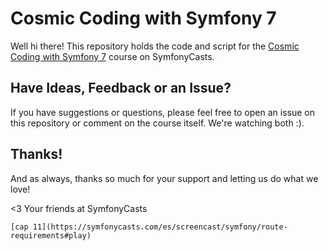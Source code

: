 # Cosmic Coding with Symfony 7

Well hi there! This repository holds the code and script for the
[Cosmic Coding with Symfony 7](https://symfonycasts.com/screencast/symfony7)
course on SymfonyCasts.

## Have Ideas, Feedback or an Issue?

If you have suggestions or questions, please feel free to open an issue
on this repository or comment on the course itself. We're watching both :).

## Thanks!

And as always, thanks so much for your support and letting us do what we love!

<3 Your friends at SymfonyCasts


    [cap 11](https://symfonycasts.com/es/screencast/symfony/route-requirements#play)
